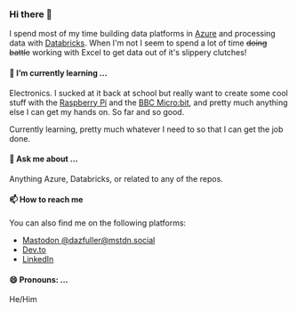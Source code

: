 ### Hi there 👋

I spend most of my time building data platforms in [Azure](https://azure.microsoft.com) and processing data with [Databricks](https://databricks.com/). When I'm not I seem to spend a lot of time <s>doing battle</s> working with Excel to get data out of it's slippery clutches!

#### 🌱 I’m currently learning ...

Electronics. I sucked at it back at school but really want to create some cool stuff with the [Raspberry Pi](https://www.raspberrypi.org/) and the [BBC Micro:bit](https://microbit.org/), and pretty much anything else I can get my hands on. So far and so good.

Currently learning, pretty much whatever I need to so that I can get the job done.

#### 💬 Ask me about ...

Anything Azure, Databricks, or related to any of the repos.

#### 📫 How to reach me

You can also find me on the following platforms:

- [Mastodon @dazfuller@mstdn.social](https://mstdn.social/@dazfuller)
- [Dev.to](https://dev.to/dazfuller)
- [LinkedIn](https://www.linkedin.com/in/dazfuller/)

#### 😄 Pronouns: ...

He/Him

<!--
**dazfuller/dazfuller** is a ✨ _special_ ✨ repository because its `README.md` (this file) appears on your GitHub profile.

Here are some ideas to get you started:

- 🔭 I’m currently working on ...
- 🌱 I’m currently learning ...
- 👯 I’m looking to collaborate on ...
- 🤔 I’m looking for help with ...
- 💬 Ask me about ...
- 📫 How to reach me: ...
- 😄 Pronouns: ...
- ⚡ Fun fact: ...
-->
